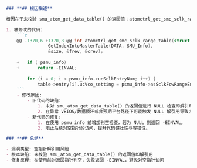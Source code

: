 ```markdown
### **## 根因描述**

根因在于未校验 smu_atom_get_data_table() 的返回值：atomctrl_get_smc_sclk_range_table() 直接解引用返回指针 psmu_info（例如访问 psmu_info->ucSclkEntryNum 及数组成员）。当 smu_atom_get_data_table() 获取 SMU_Info 表失败时会返回 NULL，继续解引用会导致空指针解引用并触发内核崩溃。虽然在实际使用中该路径主要针对 Polaris 芯片且 VBIOS 表通常存在，但从健壮性角度仍需在使用前进行判空。

1. 被修改的代码:
    ```c
    @@ -1370,6 +1370,8 @@ int atomctrl_get_smc_sclk_range_table(struct pp_hwmgr *hwmgr, struct pp_atom_ctr
    			GetIndexIntoMasterTable(DATA, SMU_Info),
    			&size, &frev, &crev);
    
    +	if (!psmu_info)
    +		return -EINVAL;
    
    	for (i = 0; i < psmu_info->ucSclkEntryNum; i++) {
    		table->entry[i].ucVco_setting = psmu_info->asSclkFcwRangeEntry[i].ucVco_setting;
    ```
    - 修改原因:
        - 旧代码的缺陷:
            1. 未对 smu_atom_get_data_table() 的返回值进行 NULL 检查即解引用。
            2. 在异常 VBIOS/数据损坏或非预期平台路径下可能触发 NULL 解引用导致内核崩溃。
        - 新代码的修复:
            1. 在使用 psmu_info 前增加判空检查，若为 NULL 则返回 -EINVAL。
            2. 阻止后续对空指针的访问，提升代码健壮性与容错性。

### **## 总结**

- 漏洞类型: 空指针解引用风险
- 根本缺陷: 未校验 smu_atom_get_data_table() 的返回值即解引用
- 修复原理: 在使用前对返回指针判空，失败返回 -EINVAL，避免对空指针访问
```